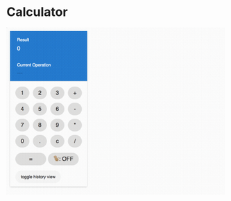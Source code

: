 # Calculator

![Image of calculator](https://github.com/francois-b/monkey-calculator/blob/solution/solution.gif)
